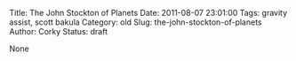 Title: The John Stockton of Planets
Date: 2011-08-07 23:01:00
Tags: gravity assist, scott bakula
Category: old
Slug: the-john-stockton-of-planets
Author: Corky
Status: draft

None

